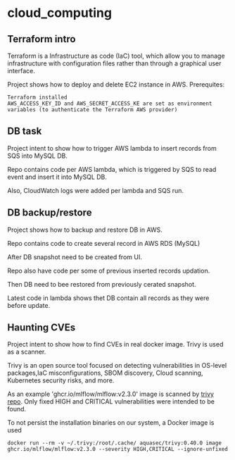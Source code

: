 # cloud_computing

## Terraform intro

Terraform is a Infrastructure as code (IaC) tool, which allow you to manage infrastructure with configuration files 
rather than through a graphical user interface. 

Project shows how to deploy and delete EC2 instance in AWS.
Prerequites:
```
Terraform installed
AWS_ACCESS_KEY_ID and AWS_SECRET_ACCESS_KE are set as environment variables (to authenticate the Terraform AWS provider)
```

## DB task

Project intent to show how to trigger AWS lambda to insert records from SQS into MySQL DB.

Repo contains code per AWS lambda, which is triggered by SQS to read event and insert it into MySQL DB.

Also, CloudWatch logs were added per lambda and SQS run.

## DB backup/restore

Project shows how to backup and restore DB in AWS.

Repo contains code to create several record in AWS RDS (MySQL)

After DB snapshot need to be created from UI.

Repo also have code per some of previous inserted records updation.

Then DB need to bee restored from previously cerated snapshot.

Latest code in lambda shows thet DB contain all records as they were before update.


## Haunting CVEs
  
Project intent to show how to find CVEs in real docker image. Trivy is used as a scanner.

Trivy is an open source tool focused on detecting vulnerabilities in OS-level packages,IaC misconfigurations, SBOM discovery, Cloud scanning, Kubernetes security risks, and more.

As an example 'ghcr.io/mlflow/mlflow:v2.3.0' image is scanned by [trivy](https://trivy.dev) [repo](https://github.com/aquasecurity/trivy). Only fixed HIGH and CRITICAL vulnerabilities were intended to be found.

To not persist the installation binaries on our system, a Docker image is used
```
docker run --rm -v ~/.trivy:/root/.cache/ aquasec/trivy:0.40.0 image ghcr.io/mlflow/mlflow:v2.3.0 --severity HIGH,CRITICAL --ignore-unfixed
```
